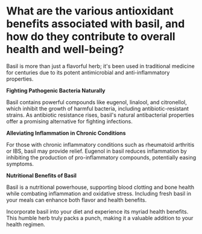 # What are the various antioxidant benefits associated with basil, and how do they contribute to overall health and well-being?

Basil is more than just a flavorful herb; it's been used in traditional medicine for centuries due to its potent antimicrobial and anti-inflammatory properties.

**Fighting Pathogenic Bacteria Naturally**

Basil contains powerful compounds like eugenol, linalool, and citronellol, which inhibit the growth of harmful bacteria, including antibiotic-resistant strains. As antibiotic resistance rises, basil's natural antibacterial properties offer a promising alternative for fighting infections.

**Alleviating Inflammation in Chronic Conditions**

For those with chronic inflammatory conditions such as rheumatoid arthritis or IBS, basil may provide relief. Eugenol in basil reduces inflammation by inhibiting the production of pro-inflammatory compounds, potentially easing symptoms.

**Nutritional Benefits of Basil**

Basil is a nutritional powerhouse, supporting blood clotting and bone health while combating inflammation and oxidative stress. Including fresh basil in your meals can enhance both flavor and health benefits.

Incorporate basil into your diet and experience its myriad health benefits. This humble herb truly packs a punch, making it a valuable addition to your health regimen.